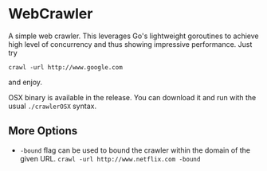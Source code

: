 # WebCrawler

A simple web crawler. This leverages Go's lightweight goroutines to achieve high level of concurrency and thus showing impressive performance. Just try

`crawl -url http://www.google.com`

and enjoy.

OSX binary is available in the release. You can download it and run with the usual `./crawlerOSX` syntax.

## More Options

- `-bound` flag can be used to bound the crawler within the domain of the given URL.
`crawl -url http://www.netflix.com -bound`
